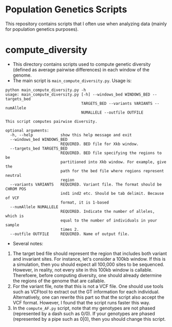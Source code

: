 # Population Genetics Scripts
This repository contains scripts that I often use when analyzing data (mainly for population genetics purposes). 

# compute_diversity
* This directory contains scripts used to compute genetic diversity (defined as average pairwise differences) in each window of the genome. 
* The main script is `main_compute_diversity.py`. Usage is:
```
python main_compute_diversity.py -h                     
usage: main_compute_diversity.py [-h] --windows_bed WINDOWS_BED --targets_bed
                                 TARGETS_BED --variants VARIANTS --numAllele
                                 NUMALLELE --outfile OUTFILE

This script computes pairwise diversity.

optional arguments:
  -h, --help            show this help message and exit
  --windows_bed WINDOWS_BED
                        REQUIRED. BED file for Xkb window.
  --targets_bed TARGETS_BED
                        REQUIRED. BED file specifying the regions to be
                        partitioned into Xkb window. For example, give the
                        path for the bed file where regions represent neutral
                        region
  --variants VARIANTS   REQUIRED. Variant file. The format should be CHROM POS
                        ind1 ind2 etc. Should be tab delimit. Because of VCF
                        format, it is 1-based
  --numAllele NUMALLELE
                        REQUIRED. Indicate the number of alleles, which is
                        equal to the number of individuals in your sample
                        times 2.
  --outfile OUTFILE     REQUIRED. Name of output file.
```
* Several notes:
1. The target bed file should represent the region that includes both variant and invariant sites. For instance, let's consider a 100kb window. If this is a simulation, then you should expect all 100,000 sites to be sequenced. However, in reality, not every site in this 100kb window is callable. Therefoere, before computing diversity, one should already determine the regions of the genome that are callable. 
2. For the variant file, note that this is not a VCF file. One should use tools such as VCFtool to extract out the GT information for each individual. Alternatively, one can rewrite this part so that the script also accept the VCF format. However, I found that the script runs faster this way. 
3. In the `compute_AF.py` script, note that my genotypes are not phased (represented by a dash such as 0/0). If your genotypes are phased (represented by a pipe such as 0|0), then you should change this script. 
